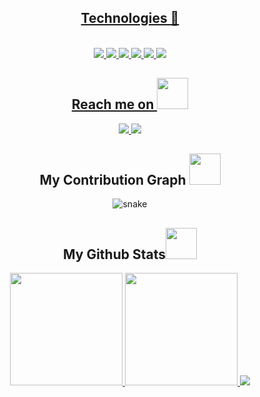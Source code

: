 
<div align="center">
  <a href="https://github.com/Leozinbrb">
</div>
  <h2 align='center'>Technologies &#x1F47E </h2>
  
<div  align='center' style="display: inline_block"><br>
<img src="https://img.shields.io/badge/-HTML5-E34F26?style=flat-square&logo=html5&logoColor=white"/>
<img src="https://img.shields.io/badge/-CSS3-1572B6?style=flat-square&logo=css3"/>
<img src="https://img.shields.io/badge/-JavaScript-black?style=flat-square&logo=javascript"/>
<img src="https://img.shields.io/badge/-Nodejs-black?style=flat-square&logo=Node.js"/>
<img src="https://img.shields.io/badge/-Git-black?style=flat-square&logo=git"/>
<img src="https://img.shields.io/badge/-GitHub-black?style=flat-square&logo=github"/>
</div>
  
<h2 align="center">Reach me on <img src="https://media0.giphy.com/media/jqNPzdTTxQfOgOqpO4/source.gif" width="50"></h2>
  
<p align="center">

<a href="mailto: brasileonardo2005@gmail.com">
 <img src="https://img.shields.io/badge/-Leonardo-c14438?style=flat-square&logo=Gmail&logoColor=white&link=mailto:brasileonardo2005@gmail.com">
</a>
<a href="https://www.linkedin.com">
   <img src="https://img.shields.io/badge/-Leonardo-blue?style=flat-square&logo=Linkedin&logoColor=white&link=https://www.linkedin.com">
</a>
</p>
  
<h2 align="center">
  My Contribution Graph <img src="https://media.giphy.com/media/xUA7aZeLE2e0P7Znz2/giphy.gif" width="50">
</h2>
  
<p align="center">
  <img src="https://github.com/Leozinbrb/Leozinbrb/raw/output/github-contribution-grid-snake.svg" alt="snake"></center>
</p>


<h2 align="center">
  My Github Stats<img src="https://media.giphy.com/media/VgCDAzcKvsR6OM0uWg/giphy.gif" width="50">
</h2> 
  <a href="https://github.com/Leozinbrb">
  <p align='center'>
  <img height="180em" src="https://github-readme-stats.vercel.app/api?username=Leozinbrb&show_icons=true&theme=gotham&include_all_commits=true&count_private=true"/>
  <img height="180em" src="https://github-readme-stats.vercel.app/api/top-langs/?username=Leozinbrb&layout=compact&langs_count=7&theme=gotham"/>
  <img  src="https://github-readme-streak-stats.herokuapp.com/?user=Leozinbrb&show_icons=true&locale=en&layout=compact&theme=gotham&line_height=0" />
  </p>
  
  <h1></h1>



